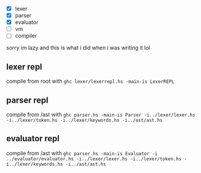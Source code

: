 - [x] lexer
- [x] parser
- [x] evaluator
- [ ] vm
- [ ] compiler

sorry im lazy and this is what i did when i was writing it lol

## lexer repl
compile from root with `ghc lexer/lexerrepl.hs -main-is LexerREPL`

## parser repl
compile from /ast with `ghc parser.hs -main-is Parser -i../lexer/lexer.hs -i../lexer/token.hs -i../lexer/keywords.hs -i../ast/ast.hs`

## evaluator repl
compile from /ast with `ghc parser.hs -main-is Evaluator -i ../evaluator/evaluator.hs -i../lexer/lexer.hs -i../lexer/token.hs -i../lexer/keywords.hs -i../ast/ast.hs`
